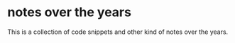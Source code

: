 # notes over the years

This is a collection of code snippets and other kind of notes over the years.


